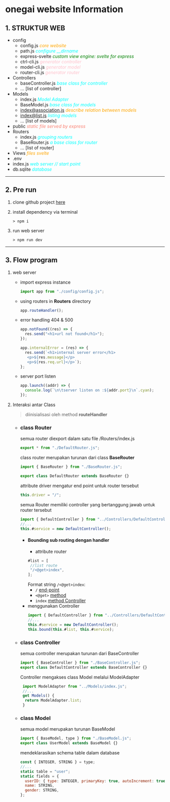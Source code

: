 # onegai website Information

## 1. STRUKTUR WEB

- config
  - config.js <i style="color:orange">core website</i>
  - path.js <i style="color:aqua">configure \_\_dirname</i>
  - express-svelte <i style="color:green">custom view engine: svelte for express</i>
  - ctrl-cli.js <i style="color:pink">generator controller</i>
  - model-cli.js <i style="color:pink">generator model</i>
  - router-cli.js <i style="color:pink">generator router</i>
- Controllers
  - baseController.js <i style="color:aqua">base class for controller</i>
  - ... [list of controller]
- Models
  - index.js <i style="color:aqua">Model Adapter</i>
  - BaseModel.js <i style="color:aqua">base class for models</i>
  - index@association.js <i style="color:orange">describe relation between models</i>
  - index@list.js <i style="color:aqua">listing models</i>
  - ... [list of models]
- public <i style="color:salmon">static file served by express</i>
- Routers
  - index.js <i style="color:aqua">grouping routers</i>
  - BaseRouter.js <i style="color:aqua">a base class for router</i>
  - ... [list of router]
- Views <i style="color:orange">files svelte</i>
- .env
- index.js <i style="color:aqua">web server // start point</i>
- db.sqlite <i style="color:aqua">database</i>

---

## 2. Pre run

1. clone github project [here](https://github.com/harakun24/onegai.git)
2. install dependency via terminal

   ```
   > npm i
   ```

3. run web server

   ```
   > npm run dev
   ```

---

## 3. Flow program

1.  web server

    - import express instance
      ```javascript
      import app from "./config/config.js";
      ```
    - using routers in **Routers** directory
      ```javascript
      app.routeHandler();
      ```
    - error handling 404 & 500

      ```javascript
      app.notFound((res) => {
        res.send("<h1>url not found</h1>");
      });

      app.internalError = (res) => {
        res.send(`<h1>internal server error</h1>
         <p>${res.message}</p>
         <p>${res.req.url}</p>`);
      };
      ```

    - server port listen
      ```javascript
      app.launch((addr) => {
        console.log(`\n\tserver listen on :${addr.port}\n`.cyan);
      });
      ```

2.  Interaksi antar Class

    > diinisialisasi oleh method **routeHandler**

    - ### class Router

      semua router diexport dalam satu file /Routers/index.js

      ```js
      export * from "./DefaultRouter.js";
      ```

      class router merupakan turunan dari class **BaseRouter**

      ```javascript
      import { BaseRouter } from "./BaseRouter.js";

      export class DefaultRouter extends BaseRouter {}
      ```

      attribute driver mengatur end point untuk router tersebut

      ```js
      this.driver = "/";
      ```

      semua Router memiliki controller yang bertanggung jawab untuk router tersebut

      ```js
      import { DefaultController } from "../Controllers/DefaultController.js";
      //...
      this.#service = new DefaultController();
      ```

      - #### Bounding sub routing dengan handler
        - attribute router
        ```js
        #list = [
         //list route
         "/<@get>index",
        ];
        ```
        Format string `/<@get>index`:
        - `/` [end-point](#)
        - `<@get>` [method](#)
        - `index` [method Controller](#)
      - menggunakan Controller
        ```js
        import { DefaultController } from "../Controllers/DefaultController.js";
        //...
        this.#service = new DefaultController();
        this.bound(this.#list, this.#service);
        ```

    - ### class Controller

      semua controller merupakan turunan dari BaseController

      ```js
      import { BaseController } from "./BaseController.js";
      export class DefaultController extends BaseController {}
      ```

      Controller mengakses class Model melalui ModelAdapter

      ```js
       import ModelAdapter from "../Models/index.js";
       //...
       get Models() {
        return ModelAdapter.list;
       }
      ```

    - ### class Model

      semua model merupakan turunan BaseModel

      ```js
      import { BaseModel, type } from "./BaseModel.js";
      export class UserModel extends BaseModel {}
      ```

      mendeklarasikan schema table dalam database

      ```js
      const { INTEGER, STRING } = type;
      //...
      static table = "user";
      static fields = {
        userID: { type: INTEGER, primaryKey: true, autoIncrement: true },
        name: STRING,
        gender: STRING,
      };
      ```
